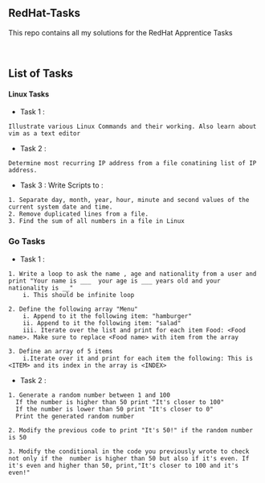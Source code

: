 ## RedHat-Tasks

This repo contains all my solutions for the RedHat Apprentice Tasks

<br/>

## List of Tasks
#### **Linux Tasks**
  - Task 1 : 
  ```
  Illustrate various Linux Commands and their working. Also learn about vim as a text editor
  ```
  - Task 2 : 
  ```
  Determine most recurring IP address from a file conatining list of IP address.
  ```
  - Task 3 :
  Write Scripts to :
  ```
  1. Separate day, month, year, hour, minute and second values of the current system date and time.
  2. Remove duplicated lines from a file. 
  3. Find the sum of all numbers in a file in Linux
  ```

### **Go Tasks**
  - Task 1 :
  ```
  1. Write a loop to ask the name , age and nationality from a user and print "Your name is ___  your age is ___ years old and your nationality is __"
      i. This should be infinite loop

  2. Define the following array "Menu"
      i. Append to it the following item: "hamburger"
      ii. Append to it the following item: "salad"
      iii. Iterate over the list and print for each item Food: <Food name>. Make sure to replace <Food name> with item from the array

  3. Define an array of 5 items
      i.Iterate over it and print for each item the following: This is <ITEM> and its index in the array is <INDEX>
  ```

  - Task 2 :
  ```
  1. Generate a random number between 1 and 100
    If the number is higher than 50 print "It's closer to 100"
    If the number is lower than 50 print "It's closer to 0"
    Print the generated random number

2. Modify the previous code to print "It's 50!" if the random number is 50

3. Modify the conditional in the code you previously wrote to check not only if the  number is higher than 50 but also if it's even. If it's even and higher than 50, print,"It's closer to 100 and it's even!"
```